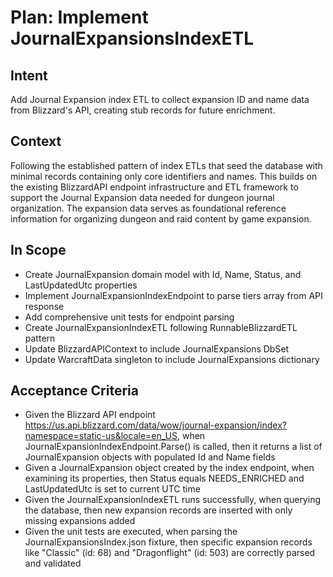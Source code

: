 # Plan: Implement JournalExpansionsIndexETL

## Intent  
Add Journal Expansion index ETL to collect expansion ID and name data from Blizzard's API, creating stub records for future enrichment.

## Context  
Following the established pattern of index ETLs that seed the database with minimal records containing only core identifiers and names. This builds on the existing BlizzardAPI endpoint infrastructure and ETL framework to support the Journal Expansion data needed for dungeon journal organization. The expansion data serves as foundational reference information for organizing dungeon and raid content by game expansion.

## In Scope  
- Create JournalExpansion domain model with Id, Name, Status, and LastUpdatedUtc properties
- Implement JournalExpansionIndexEndpoint to parse tiers array from API response
- Add comprehensive unit tests for endpoint parsing
- Create JournalExpansionIndexETL following RunnableBlizzardETL pattern
- Update BlizzardAPIContext to include JournalExpansions DbSet
- Update WarcraftData singleton to include JournalExpansions dictionary

## Acceptance Criteria  
- Given the Blizzard API endpoint https://us.api.blizzard.com/data/wow/journal-expansion/index?namespace=static-us&locale=en_US, when JournalExpansionIndexEndpoint.Parse() is called, then it returns a list of JournalExpansion objects with populated Id and Name fields
- Given a JournalExpansion object created by the index endpoint, when examining its properties, then Status equals NEEDS_ENRICHED and LastUpdatedUtc is set to current UTC time
- Given the JournalExpansionIndexETL runs successfully, when querying the database, then new expansion records are inserted with only missing expansions added
- Given the unit tests are executed, when parsing the JournalExpansionsIndex.json fixture, then specific expansion records like "Classic" (id: 68) and "Dragonflight" (id: 503) are correctly parsed and validated